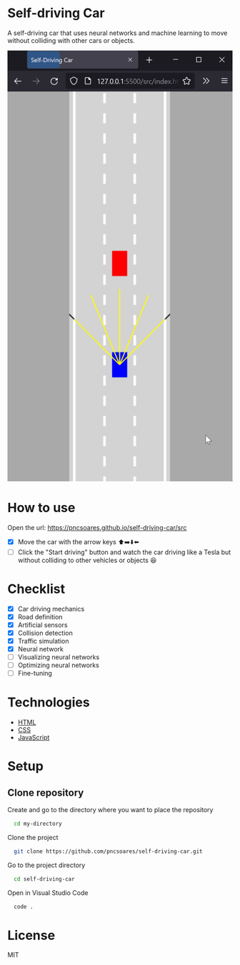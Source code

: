 # Self-driving Car

A self-driving car that uses neural networks and machine learning to move without colliding with other cars or objects.

![neural network](./.github/neural-network.gif)

# How to use

Open the url: https://pncsoares.github.io/self-driving-car/src

- [x] Move the car with the arrow keys ⬆️➡️⬇️⬅️ 
- [ ] Click the "Start driving" button and watch the car driving like a Tesla but without colliding to other vehicles or objects 😆

# Checklist

- [x] Car driving mechanics
- [x] Road definition
- [x] Artificial sensors
- [x] Collision detection
- [x] Traffic simulation
- [x] Neural network
- [ ] Visualizing neural networks
- [ ] Optimizing neural networks
- [ ] Fine-tuning

# Technologies

- [HTML](https://developer.mozilla.org/en-US/docs/Web/HTML)
- [CSS](https://developer.mozilla.org/en-US/docs/Web/CSS)
- [JavaScript](https://developer.mozilla.org/en-US/docs/Web/JavaScript)

# Setup

## Clone repository

Create and go to the directory where you want to place the repository

```bash
  cd my-directory
```

Clone the project

```bash
  git clone https://github.com/pncsoares/self-driving-car.git
```

Go to the project directory

```bash
  cd self-driving-car
```

Open in Visual Studio Code

```bash
  code .
```

# License

MIT
